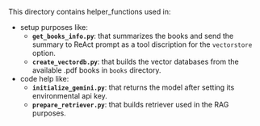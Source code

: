 This directory contains helper_functions used in:
- setup purposes like:
  * **`get_books_info.py`**: that summarizes the books and send the summary to ReAct prompt as a tool discription for the `vectorstore` option.
  * **`create_vectordb.py`**: that builds the vector databases from the available .pdf books in `books` directory.
- code help like:
  * **`initialize_gemini.py`**: that returns the model after setting its environmental api key.
  * **`prepare_retriever.py`**: that builds retriever used in the RAG purposes.  
  
  
